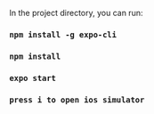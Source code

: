 In the project directory, you can run:

### `npm install -g expo-cli`
### `npm install`
### `expo start`
### `press i to open ios simulator`
